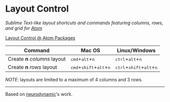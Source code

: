 # Layout Control


*Sublime Text-like layout shortcuts and commands featuring columns, rows, and grid for [Atom](https://atom.io/)*

[Layout Control @ Atom Packages](https://atom.io/packages/layout-control)

Command | Mac OS | Linux/Windows
------- | ------ | -------------
Create __n__ *columns* layout | <kbd>cmd</kbd>+<kbd>alt</kbd>+<kbd>n</kbd> | <kbd>ctrl</kbd>+<kbd>alt</kbd>+<kbd>n</kbd>
Create __n__ *rows* layout | <kbd>cmd</kbd>+<kbd>shift</kbd>+<kbd>alt</kbd>+<kbd>n</kbd> | <kbd>ctrl</kbd>+<kbd>shift</kbd>+<kbd>alt</kbd>+<kbd>n</kbd>

*NOTE*: layouts are limited to a maximum of 4 columns and 3 rows.

---

Based on [neurodynamic](https://github.com/neurodynamic/atom-n-panes)'s work.
